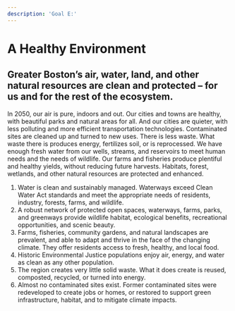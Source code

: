 ```yaml
---
description: 'Goal E:'
---
```


# A Healthy Environment

## Greater Boston’s air, water, land, and other natural resources are clean and protected – for us and for the rest of the ecosystem.

In 2050, our air is pure, indoors and out. Our cities and towns are healthy, with beautiful parks and natural areas for all. And our cities are quieter, with less polluting and more efficient transportation technologies. Contaminated sites are cleaned up and turned to new uses. There is less waste. What waste there is produces energy, fertilizes soil, or is reprocessed. We have enough fresh water from our wells, streams, and reservoirs to meet human needs and the needs of wildlife. Our farms and fisheries produce plentiful and healthy yields, without reducing future harvests. Habitats, forest, wetlands, and other natural resources are protected and enhanced.

1. Water is clean and sustainably managed. Waterways exceed Clean Water Act standards and meet the appropriate needs of residents, industry, forests, farms, and wildlife.
2. A robust network of protected open spaces, waterways, farms, parks, and greenways provide wildlife habitat, ecological benefits, recreational opportunities, and scenic beauty.
3. Farms, fisheries, community gardens, and natural landscapes are prevalent, and able to adapt and thrive in the face of the changing climate. They offer residents access to fresh, healthy, and local food.
4. Historic Environmental Justice populations enjoy air, energy, and water as clean as any other population.
5. The region creates very little solid waste. What it does create is reused, composted, recycled, or turned into energy.
6. Almost no contaminated sites exist. Former contaminated sites were redeveloped to create jobs or homes, or restored to support green infrastructure, habitat, and to mitigate climate impacts.

